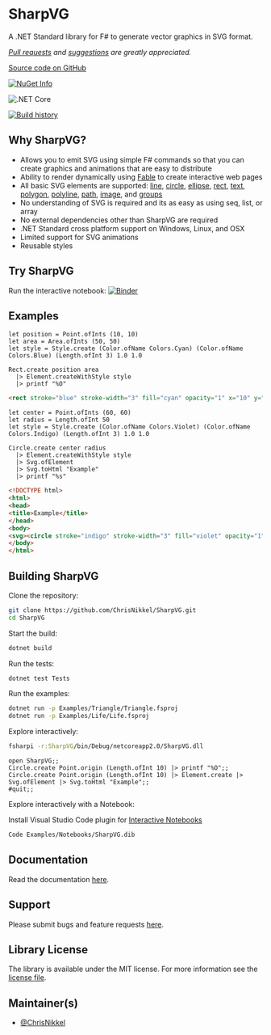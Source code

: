 # SharpVG

A .NET Standard library for F# to generate vector graphics in SVG format.

_[Pull requests](https://github.com/ChrisNikkel/SharpVG/pulls) and [suggestions](https://github.com/ChrisNikkel/SharpVG/issues) are greatly appreciated._

[Source code on GitHub](https://github.com/ChrisNikkel/SharpVG)

[![NuGet Info](https://buildstats.info/nuget/SharpVG?includePreReleases=true)](https://www.nuget.org/packages/SharpVG/)

![.NET Core](https://github.com/ChrisNikkel/SharpVG/workflows/.NET%20Core/badge.svg)

[![Build history](https://buildstats.info/github/chart/ChrisNikkel/SharpVG?branch=master)](https://github.com/ChrisNikkel/SharpVG/actions)

## Why SharpVG?

  - Allows you to emit SVG using simple F# commands so that you can create graphics and animations that are easy to distribute
  - Ability to render dynamically using [Fable](http://fable.io) to create interactive web pages
  - All basic SVG elements are supported: [line](https://github.com/ChrisNikkel/SharpVG/wiki/Line), [circle](https://github.com/ChrisNikkel/SharpVG/wiki/Circle), [ellipse](https://github.com/ChrisNikkel/SharpVG/wiki/Ellipse), [rect](https://github.com/ChrisNikkel/SharpVG/wiki/Rect), [text](https://github.com/ChrisNikkel/SharpVG/wiki/Text), [polygon](https://github.com/ChrisNikkel/SharpVG/wiki/Polygon), [polyline](https://github.com/ChrisNikkel/SharpVG/wiki/polyLine), [path](https://github.com/ChrisNikkel/SharpVG/wiki/Path), [image](https://github.com/ChrisNikkel/SharpVG/wiki/Image), and [groups](https://github.com/ChrisNikkel/SharpVG/wiki/Group)
  - No understanding of SVG is required and its as easy as using seq, list, or array
  - No external dependencies other than SharpVG are required
  - .NET Standard cross platform support on Windows, Linux, and OSX
  - Limited support for SVG animations
  - Reusable styles

## Try SharpVG

Run the interactive notebook: [![Binder](https://mybinder.org/badge_logo.svg)](https://mybinder.org/v2/gh/ChrisNikkel/SharpVG/master)

## Examples

```F#
let position = Point.ofInts (10, 10)
let area = Area.ofInts (50, 50)
let style = Style.create (Color.ofName Colors.Cyan) (Color.ofName Colors.Blue) (Length.ofInt 3) 1.0 1.0

Rect.create position area
  |> Element.createWithStyle style
  |> printf "%O"
```

```html
<rect stroke="blue" stroke-width="3" fill="cyan" opacity="1" x="10" y="10" height="50" width="50"/>
```

```F#
let center = Point.ofInts (60, 60)
let radius = Length.ofInt 50
let style = Style.create (Color.ofName Colors.Violet) (Color.ofName Colors.Indigo) (Length.ofInt 3) 1.0 1.0

Circle.create center radius
  |> Element.createWithStyle style
  |> Svg.ofElement
  |> Svg.toHtml "Example"
  |> printf "%s"
```

```html
<!DOCTYPE html>
<html>
<head>
<title>Example</title>
</head>
<body>
<svg><circle stroke="indigo" stroke-width="3" fill="violet" opacity="1" r="50" cx="60" cy="60"/></svg>
</body>
</html>
```

## Building SharpVG

Clone the repository:
```bash
git clone https://github.com/ChrisNikkel/SharpVG.git
cd SharpVG
```

Start the build:
```bash
dotnet build
```

Run the tests:
```bash
dotnet test Tests
```

Run the examples:
```bash
dotnet run -p Examples/Triangle/Triangle.fsproj
dotnet run -p Examples/Life/Life.fsproj
```

Explore interactively:
```bash
fsharpi -r:SharpVG/bin/Debug/netcoreapp2.0/SharpVG.dll
```
```F#
open SharpVG;;
Circle.create Point.origin (Length.ofInt 10) |> printf "%O";;
Circle.create Point.origin (Length.ofInt 10) |> Element.create |> Svg.ofElement |> Svg.toHtml "Example";;
#quit;;
```

Explore interactively with a Notebook:

Install Visual Studio Code plugin for [Interactive Notebooks](https://marketplace.visualstudio.com/items?itemName=ms-dotnettools.dotnet-interactive-vscode)

```bash
Code Examples/Notebooks/SharpVG.dib
```

## Documentation

Read the documentation [here](https://github.com/ChrisNikkel/SharpVG/wiki).

## Support

Please submit bugs and feature requests [here](https://github.com/ChrisNikkel/SharpVG/issues).

## Library License

The library is available under the MIT license. For more information see the [license file](https://github.com/ChrisNikkel/SharpVG/blob/master/LICENSE.md).

## Maintainer(s)

  - [@ChrisNikkel](https://github.com/ChrisNikkel)
